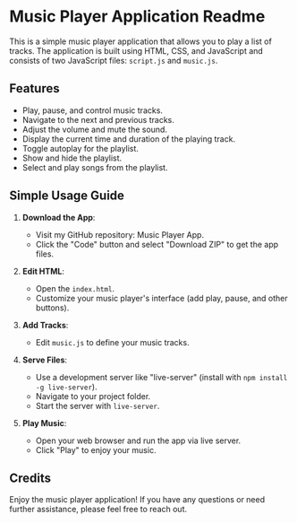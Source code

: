 # Music Player Application Readme

This is a simple music player application that allows you to play a list of tracks. The application is built using HTML, CSS, and JavaScript and consists of two JavaScript files: `script.js` and `music.js`.

## Features

- Play, pause, and control music tracks.
- Navigate to the next and previous tracks.
- Adjust the volume and mute the sound.
- Display the current time and duration of the playing track.
- Toggle autoplay for the playlist.
- Show and hide the playlist.
- Select and play songs from the playlist.

## Simple Usage Guide

1. **Download the App**: 
   - Visit my GitHub repository: Music Player App.
   - Click the "Code" button and select "Download ZIP" to get the app files.

2. **Edit HTML**:
   - Open the `index.html`.
   - Customize your music player's interface (add play, pause, and other buttons).

3. **Add Tracks**:
   - Edit `music.js` to define your music tracks.

4. **Serve Files**:
   - Use a development server like "live-server" (install with `npm install -g live-server`).
   - Navigate to your project folder.
   - Start the server with `live-server`.

5. **Play Music**:
   - Open your web browser and run the app via live server.
   - Click "Play" to enjoy your music.


## Credits
 Enjoy the music player application! If you have any questions or need further assistance, please feel free to reach out.